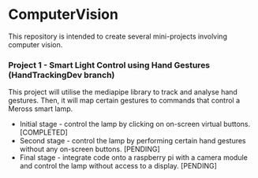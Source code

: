 # ComputerVision

This repository is intended to create several mini-projects involving computer vision.

### Project 1 - Smart Light Control using Hand Gestures (HandTrackingDev branch)
This project will utilise the mediapipe library to track and analyse hand gestures. Then, it will map certain gestures to commands that control a Meross smart lamp.   
- Initial stage - control the lamp by clicking on on-screen virtual buttons. [COMPLETED]
- Second stage - control the lamp by performing certain hand gestures without any on-screen buttons. [PENDING]
- Final stage - integrate code onto a raspberry pi with a camera module and control the lamp without access to a display. [PENDING]
